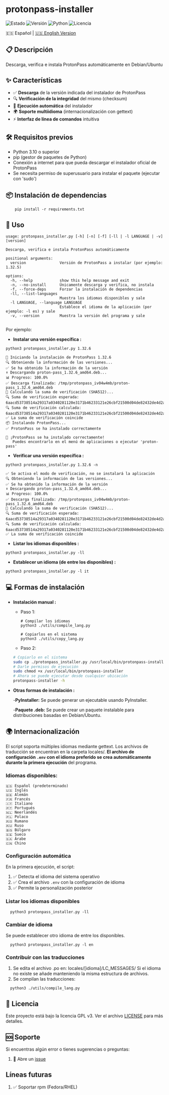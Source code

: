 # protonpass-installer

![Estado](https://img.shields.io/badge/Estado-Estable-yellow?style=for-the-badge)
![Versión](https://img.shields.io/badge/Versión-1.0.0-blue?style=for-the-badge)
![Python](https://img.shields.io/badge/Python-3.10%2B-blue?style=for-the-badge&logo=python)
![Licencia](https://img.shields.io/badge/Licencia-GPL_v3-blue.svg?style=for-the-badge)

  🇪🇸 Español | [🇺🇸 English Version](README_EN.md)

## 📋 Descripción

Descarga, verifica e instala ProtonPass automáticamente en Debian/Ubuntu

## ✨ Características

- ✅ **Descarga** de la versión indicada del instalador de ProtonPass
- 🔍 **Verificación de la integridad** del mismo (checksum)
- 🚀 **Ejecución automática** del instalador
- 🌍 **Soporte multiidioma** (internacionalización con gettext)
- ⚡ **Interfaz de línea de comandos** intuitiva

## 🛠️ Requisitos previos

- Python 3.10 o superior
- pip (gestor de paquetes de Python)
- Conexión a internet para que pueda descargar el instalador oficial de ProtonPass
- Se necesita permiso de superusuario para instalar el paquete (ejecutar con 'sudo')

## 📦 Instalación de dependencias

```
    pip install -r requirements.txt
```

## 🚀 Uso
```
usage: protonpass_installer.py [-h] [-n] [-f] [-ll | -l LANGUAGE | -v] [version]

Descarga, verifica e instala ProtonPass automáticamente

positional arguments:
  version               Versión de ProtonPass a instalar (por ejemplo: 1.32.5)

options:
  -h, --help            show this help message and exit
  -n, --no-install      Únicamente descarga y verifica, no instala
  -f, --force-deps      Forzar la instalación de dependencias
  -ll, --list-languages
                        Muestra los idiomas disponibles y sale
  -l LANGUAGE, --language LANGUAGE
                        Establece el idioma de la aplicación (por ejemplo: -l es) y sale
  -v, --version         Muestra la versión del programa y sale


```
Por ejemplo: 
* **Instalar una versión específica :**
```
python3 protonpass_installer.py 1.32.6

🚀 Iniciando la instalación de ProtonPass 1.32.6
🔍 Obteniendo la información de las versiones...
✅ Se ha obtenido la información de la versión
⬇️ Descargando proton-pass_1.32.6_amd64.deb...
📊 Progreso: 100.0%
✅ Descarga finalizada: /tmp/protonpass_iv04w4mb/proton-pass_1.32.6_amd64.deb
🔐 Calculando la suma de verificación (SHA512)...
🔍 Suma de verificación esperada:  6aacd53738514a29317a0340281120e3171b46233121e26cbf21500d04de82432de4d2ab41522a8fa61df2fa04a860b40ffa3ddc6dba079c53c2ce1b3771c69d
🔍 Suma de verificación calculada: 6aacd53738514a29317a0340281120e3171b46233121e26cbf21500d04de82432de4d2ab41522a8fa61df2fa04a860b40ffa3ddc6dba079c53c2ce1b3771c69d
✅ La suma de verificación coincide
📦 Instalando ProtonPass...
✅ ProtonPass se ha instalado correctamente

🎉 ¡ProtonPass se ha instalado correctamente!
   Puedes encontrarlo en el menú de aplicaciones o ejecutar 'proton-pass'

```
* **Verificar una versión específica :**
```
python3 protonpass_installer.py 1.32.6 -n

✅ Se activa el modo de verificación, no se instalará la aplicación
🔍 Obteniendo la información de las versiones...
✅ Se ha obtenido la información de la versión
⬇️ Descargando proton-pass_1.32.6_amd64.deb...
📊 Progreso: 100.0%
✅ Descarga finalizada: /tmp/protonpass_iv04w4mb/proton-pass_1.32.6_amd64.deb
🔐 Calculando la suma de verificación (SHA512)...
🔍 Suma de verificación esperada:  6aacd53738514a29317a0340281120e3171b46233121e26cbf21500d04de82432de4d2ab41522a8fa61df2fa04a860b40ffa3ddc6dba079c53c2ce1b3771c69d
🔍 Suma de verificación calculada: 6aacd53738514a29317a0340281120e3171b46233121e26cbf21500d04de82432de4d2ab41522a8fa61df2fa04a860b40ffa3ddc6dba079c53c2ce1b3771c69d
✅ La suma de verificación coincide
```
* **Listar los idiomas disponibles :**
```
python3 protonpass_installer.py -ll
```
* **Establecer un idioma (de entre los disponibles) :**
```
python3 protonpass_installer.py -l it
```
## 💻 Formas de instalación
* **Instalación manual :**
  - Paso 1:
    ```
    # Compilar los idiomas
    python3 ./utils/compile_lang.py
    
    # Copiarlos en el sistema
    python3 ./utils/copy_lang.py
    ```
   - Paso 2:
    ```bash
    # Copiarlo en el sistema
    sudo cp ./protonpass_installer.py /usr/local/bin/protonpass-installer
    # Darle permisos de ejecución
    sudo chmod +x /usr/local/bin/protonpass-installer
    # Ahora se puede ejecutar desde cualquier ubicación
    protonpass-installer -h
    ```
* **Otras formas de instalación :**


   -**PyInstaller:** Se puede generar un ejecutable usando PyInstaller.

   -**Paquete .deb:** Se puede crear un paquete instalable para distribuciones basadas en Debian/Ubuntu.

## 🌍 Internacionalización

El script soporta múltiples idiomas mediante gettext. Los archivos de traducción se encuentran en la carpeta locales/.
**El archivo de configuración `.env` con el idioma preferido se crea automáticamente durante la primera ejecución** del programa.

### Idiomas disponibles:

    🇪🇸 Español (predeterminado)
    🇺🇸 Inglés    
    🇩🇪 Alemán
    🇫🇷 Francés
    🇮🇹 Italiano
    🇵🇹 Portugués
    🇳🇱 Neerlandés
    🇵🇱 Polaco
    🇷🇴 Rumano
    🇷🇺 Ruso
    🇧🇬 Búlgaro
    🇸🇪 Sueco
    🇸🇦 Árabe
    🇨🇳 Chino

### Configuración automática
En la primera ejecución, el script:
1. ✅ Detecta el idioma del sistema operativo
2. ✅ Crea el archivo `.env` con la configuración de idioma
3. ✅ Permite la personalización posterior 

### Listar los idiomas disponibles
 ```
   python3 protonpass_installer.py -ll
   ```

### Cambiar de idioma
 Se puede establecer otro idioma de entre los disponibles.
 ```
   python3 protonpass_installer.py -l en
   ```

### Contribuir con las traducciones

1. Se edita el archivo .po en: locales/[idioma]/LC_MESSAGES/
   Si el idioma no existe se añade manteniendo la misma estructura de archivos.
2. Se compilan las traducciones:
 ```
   python3 ./utils/compile_lang.py 
   ```
## 📄 Licencia

Este proyecto está bajo la licencia GPL v3. Ver el archivo [LICENSE](LICENSE) para más detalles.

## 🆘 Soporte

Si encuentras algún error o tienes sugerencias o preguntas:
   
1. 📧 Abre un [issue](https://github.com/medinaccesar/protonpass-installer/issues)

## Líneas futuras
1. ✅ Soportar rpm (Fedora/RHEL)
